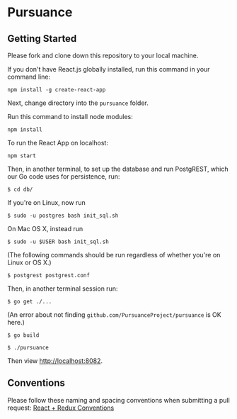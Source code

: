 # Pursuance

## Getting Started

Please fork and clone down this repository to your local machine.

If you don't have React.js globally installed, run this command in your command line:

```
npm install -g create-react-app
```

Next, change directory into the `pursuance` folder.

Run this command to install node modules:

```
npm install
```

To run the React App on localhost:

```
npm start
```

Then, in another terminal, to set up the database and run PostgREST,
which our Go code uses for persistence, run:

``` $ cd db/ ```

If you're on Linux, now run

``` $ sudo -u postgres bash init_sql.sh ```

On Mac OS X, instead run

``` $ sudo -u $USER bash init_sql.sh ```

(The following commands should be run regardless of whether you're on
Linux or OS X.)

``` $ postgrest postgrest.conf ```

Then, in another terminal session run:

``` $ go get ./... ```

(An error about not finding `github.com/PursuanceProject/pursuance` is
OK here.)

``` $ go build ```

``` $ ./pursuance ```

Then view <http://localhost:8082>.


## Conventions

Please follow these naming and spacing conventions when submitting a pull request: [React + Redux Conventions](https://unbug.gitbooks.io/react-native-training/content/45_naming_convention.html)
